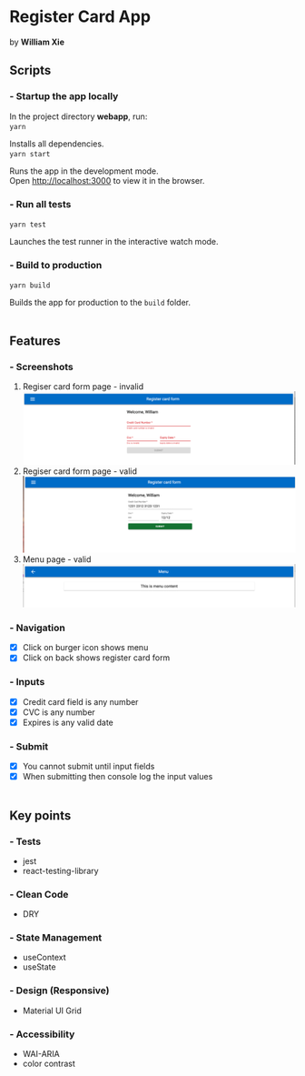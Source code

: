# Register Card App
 by **William Xie**

## **Scripts**

### - Startup the app locally

In the project directory **webapp**, run:\
`yarn`

Installs all dependencies.\
`yarn start`

Runs the app in the development mode.\
Open [http://localhost:3000](http://localhost:3000) to view it in the browser.

### - Run all tests

 `yarn test`

Launches the test runner in the interactive watch mode.

### - Build to production

`yarn build`

Builds the app for production to the `build` folder.\
&nbsp;

## **Features**
### - Screenshots
1. Regiser card form page - invalid
![RegisterCardForm Invalid](src/static/images/RegisterCardForm-Invalid.png)
2. Regiser card form page - valid
![RegisterCardForm Invalid](src/static/images/RegisterCardForm-Valid.png)
3. Menu page - valid
![RegisterCardForm Invalid](src/static/images/Menu.png)

### - Navigation
- [x] Click on burger icon shows menu
- [x] Click on back shows register card form 

### - Inputs
- [x] Credit card field is any number
- [x] CVC is any number
- [x] Expires is any valid date

### - Submit
- [x] You cannot submit until input fields
- [x] When submitting then console log the input values  
&nbsp;

## **Key** **points**
### - Tests
- jest
- react-testing-library
  
### - Clean Code
- DRY

### - State Management
- useContext
- useState
  
### - Design (Responsive)
- Material UI Grid
  
### - Accessibility
- WAI-ARIA
- color contrast

